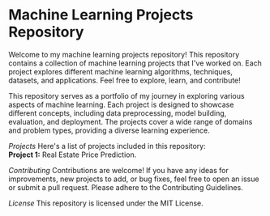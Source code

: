 # Machine Learning Projects Repository
Welcome to my machine learning projects repository! This repository contains a collection of machine learning projects that I've worked on. Each project explores different machine learning algorithms, techniques, datasets, and applications. Feel free to explore, learn, and contribute!

This repository serves as a portfolio of my journey in exploring various aspects of machine learning. Each project is designed to showcase different concepts, including data preprocessing, model building, evaluation, and deployment. The projects cover a wide range of domains and problem types, providing a diverse learning experience.

*Projects*
Here's a list of projects included in this repository:<br />
**Project 1:** Real Estate Price Prediction.

*Contributing*
Contributions are welcome! If you have any ideas for improvements, new projects to add, or bug fixes, feel free to open an issue or submit a pull request. Please adhere to the Contributing Guidelines.

*License*
This repository is licensed under the MIT License.
